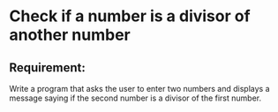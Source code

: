 # Check if a number is a divisor of another number

## Requirement:

Write a program that asks the user to enter two numbers and displays a message saying if the second number is a divisor of the first number.